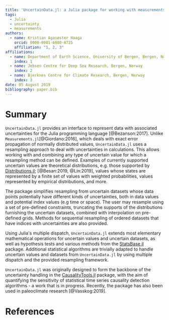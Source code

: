 ```yaml
---
title: 'UncertainData.jl: a Julia package for working with measurements and datasets with uncertainties.'
tags:
  - Julia
  - uncertainty
  - measurements
authors:
  - name: Kristian Agasøster Haaga
    orcid: 0000-0001-6880-8725
    affiliation: "1, 2, 3"
affiliations:
  - name: Department of Earth Science, University of Bergen, Bergen, Norway
    index: 1 
  - name: Jebsen Centre for Deep Sea Research, Bergen, Norway
    index: 2
  - name: Bjerknes Centre for Climate Research, Bergen, Norway
    index: 3
date: 05 August 2019
bibliography: paper.bib
---
```


# Summary

``UncertainData.jl`` provides an interface to represent data with associated uncertainties 
for the Julia programming language [@Bezanson:2017]. Unlike 
``Measurements.jl``[@Giordano:2016], which deals with exact error propagation of normally 
distributed values, ``UncertainData.jl`` uses a resampling approach to deal with 
uncertainties in calculations. This allows working with and combining any type of uncertain 
value for which a resampling method can be defined. Examples of currently supported 
uncertain values are theoretical distributions, e.g. those supported by 
[Distributions.jl](https://github.com/JuliaStats/Distributions.jl); [@Besan:2019, @Lin:2019], 
values whose states are represented by a finite set of values with weighted probabilities, 
values represented by empirical distributions, and more.

The package simplifies resampling from uncertain datasets whose data points potentially 
have different kinds of uncertainties, both in data values and potential index values 
(e.g time or space). The user may resample using a set of pre-defined constraints, 
truncating the supports of the distributions furnishing the uncertain datasets, combined
with interpolation on pre-defined grids. Methods for sequential resampling of ordered 
datasets that have indices with uncertainties are also provided.

Using Julia's multiple dispatch, ``UncertainData.jl`` extends most elementary mathematical 
operations for uncertain values and uncertain datasets, as well as hypothesis tests and 
various methods from the [StatsBase.jl](https://github.com/JuliaStats/StatsBase.jl) package. 
Additional statistical algorithms are trivially adapted to handle uncertain values and 
datasets from ``UncertainData.jl`` by using multiple dispatch and the provided resampling 
framework.

``UncertainData.jl``  was originally designed to form the backbone of the uncertainty 
handling in the [CausalityTools.jl](https://github.com/kahaaga/CausalityTools.jl) package, 
with the aim of quantifying the sensitivity of statistical time series causality detection 
algorithms - a work that is in progress. Recently, the package has also been used in 
paleoclimate research [@Vasskog:2019].

# References